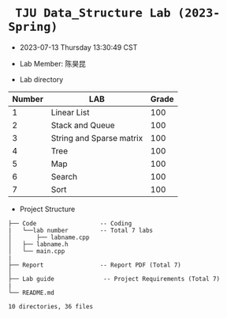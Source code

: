 # ` TJU Data_Structure Lab (2023-Spring)`

* 2023-07-13 Thursday 13:30:49 CST

* Lab Member: 陈昊昆

* Lab directory

| Number | LAB              | Grade |
| :----- | ---------------- | ---- |
| 1      | Linear List          | 100  |
| 2      | Stack and Queue         | 100  |
| 3      | String and Sparse matrix | 100  |
| 4      | Tree               | 100  |
| 5      | Map               | 100  |
| 6      | Search             | 100  |
| 7      | Sort             | 100  |

* Project Structure

```
├── Code                  -- Coding
|   └──lab number         -- Total 7 labs
│   	├── labname.cpp
│  	├── labname.h
│  	└── main.cpp
|
├── Report                -- Report PDF (Total 7)
│   
├── Lab guide              -- Project Requirements (Total 7)
|
└── README.md

10 directories, 36 files
```

